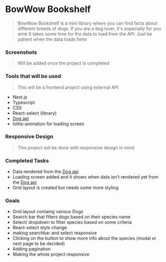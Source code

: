 # BowWow Bookshelf

> BowWow Bookshelf is a mini library where you can find facts about different breeds of dogs.
> If you are a dog lover, it's especially for you *wink*
> It takes some time for the data to load from the API. Just be patient when the data loads *hehe*

### Screenshots
> Will be added once the project is completed

### Tools that will be used
> This will be a frontend project using external API
- Next.js
- Typescript
- CSS
- React-select (library)
- [Dog api](https://thedogapi.com/)
- lottie-animation for loading screen

### Responsive Design
> This project will be done with responsive design in mind

### Completed Tasks
- Data rendered from the [Dog api](https://thedogapi.com/)
- Loading screen added and it shows when data isn't rendered yet from the [Dog api](https://thedogapi.com/)
- Grid layout is created but needs some more styling

### Goals
- Grid layout containg various Dogs
- Search bar that filters dogs based on their species name
- Select/ dropdown to filter species based on some criteria
- React-select style change
- making searchbar and select responsive
- Clicking on the button to show more info about the species (modal or next page to be decided)
- Adding pagination
- Making the whole project responsive
